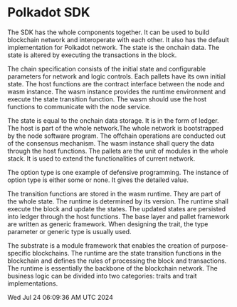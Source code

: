 # Polkadot SDK

The SDK has the whole components together. It can be used to build blockchain network and interoperate with each other. It also has the default implementation for Polkadot network. The state is the onchain data. The state is altered by executing the transactions in the block. 

The chain specification consists of the initial state and configurable parameters for network and logic controls. Each pallets have its own initial state.  The host functions are the contract interface between the node and wasm instance. The wasm instance provides the runtime environment and execute the state transition function. The wasm should use the host functions to communicate with the node service.

The state is equal to the onchain data storage. It is in the form of ledger. The host is part of the whole network.The whole network is bootstrapped by the node software program. The offchain operations are conducted out of the consensus mechanism. The wasm instance shall query the data through the host functions. The pallets are the unit of modules in the whole stack. It is used to extend the functionalities of current network.

The option type is one example of defensive programming. The instance of option type is either some or none. It gives the detailed value. 

The transition functions are stored in the wasm runtime. They are part of the whole state. The runtime is determined by its version. The runtime shall execute the block and update the states. The updated states are persisted into ledger through the host functions. The base layer and pallet framework are written as generic framework. When designing the trait, the type parameter or generic type is usually used. 

The substrate is a module framework that enables the creation of purpose-specific blockchains. The runtime are the state transition functions in the blockchain and defines the rules of processing the block and transactions. The runtime is essentially the backbone of the blockchain network. The business logic can be divided into two categories: traits and trait implementations. 


Wed Jul 24 06:09:36 AM UTC 2024
